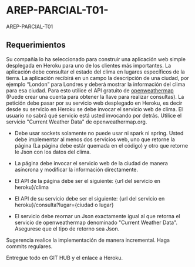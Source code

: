 # AREP-PARCIAL-T01-
AREP-PARCIAL-T01 

## Requerimientos
Su compañía lo ha seleccionado para construir una aplicación web simple desplegada en Heroku para uno de los clientes más importantes.
La aplicación debe consultar el estado del clima en lugares específicos de la tierra.  La aplicación recibirá en un campo la descripción de una ciudad, por ejemplo “London” para Londres   y deberá mostrar la información del clima para esa ciudad. Para esto utilice el API gratuito de [openweathermap](https://openweathermap.org/) (Puede crear una cuenta para obtener la llave para realizar consultas). La petición debe pasar por su servicio web desplegado en Heroku, es decir desde su servicio en Heroku se debe invocar el servicio web de clima. El usuario no sabrá qué servicio está usted invocando por detrás. Utilice el servicio "Current Weather Data" de openweathermap.org.

* Debe usar sockets solamente no puede usar ni spark ni spring. Usted debe implementar al menos dos servicios web, uno que retorne la página (La página debe estár quemada en el código) y otro que retorne le Json con los datos del clima.

* La página debe invocar el servicio web de la ciudad de manera asíncrona y modificar la información directamente.

* El API de la página debe ser el siguiente:
{url del servicio en heroku}/clima

* El API de su servicio debe ser el siguiente:
{url del servicio en heroku}/consulta?lugar={ciudad o lugar}

* El servicio debe reornar un Json exactamente igual al que retorna el servicio de openweathermap denominado "Current Weather Data". Asegurese que el tipo de retorno sea Json.

Sugerencia realice la implementación de manera incremental. Haga commits regulares.

Entregue todo en GIT HUB y el enlace a Heroku.

